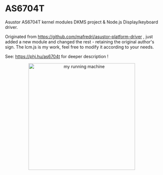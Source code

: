# AS6704T

Asustor AS6704T kernel modules DKMS project & Node.js Display/keyboard driver.

Originated from https://github.com/mafredri/asustor-platform-driver , just added a new module and changed the rest - retaining the original author's sign.
The lcm.js is my work, feel free to modify it according to your needs.

See: https://phj.hu/as6704t for deeper description !
<p align="center">
  <img src="as6704t.png" width="350" title="my running machine">
</p>
